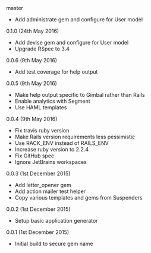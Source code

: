 master

* Add administrate gem and configure for User model

0.1.0 (24th May 2016)

* Add devise gem and configure for User model
* Upgrade RSpec to 3.4

0.0.6 (9th May 2016)

* Add test coverage for help output

0.0.5 (9th May 2016)

* Make help output specific to Gimbal rather than Rails
* Enable analytics with Segment
* Use HAML templates

0.0.4 (9th May 2016)

* Fix travis ruby version
* Make Rails version requirements less pessimistic
* Use RACK_ENV instead of RAILS_ENV
* Increase ruby version to 2.2.4
* Fix GitHub spec
* Ignore JetBrains workspaces

0.0.3 (1st December 2015)

* Add letter_opener gem
* Add action mailer test helper
* Copy various templates and gems from Suspenders

0.0.2 (1st December 2015)

* Setup basic application generator

0.0.1 (1st December 2015)

* Initial build to secure gem name

